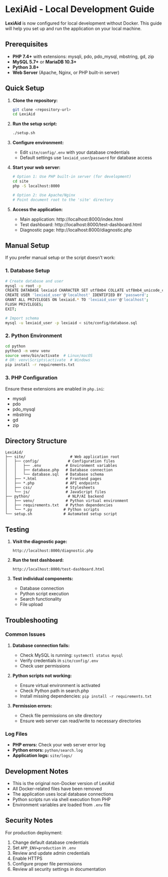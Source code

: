 # LexiAid - Local Development Guide

**LexiAid** is now configured for local development without Docker. This guide will help you set up and run the application on your local machine.

## Prerequisites

- **PHP 7.4+** with extensions: mysqli, pdo, pdo_mysql, mbstring, gd, zip
- **MySQL 5.7+** or **MariaDB 10.3+**
- **Python 3.8+**
- **Web Server** (Apache, Nginx, or PHP built-in server)

## Quick Setup

1. **Clone the repository:**
   ```bash
   git clone <repository-url>
   cd LexiAid
   ```

2. **Run the setup script:**
   ```bash
   ./setup.sh
   ```

3. **Configure environment:**
   - Edit `site/config/.env` with your database credentials
   - Default settings use `lexiaid_user`/`password` for database access

4. **Start your web server:**
   ```bash
   # Option 1: Use PHP built-in server (for development)
   cd site
   php -S localhost:8000
   
   # Option 2: Use Apache/Nginx
   # Point document root to the 'site' directory
   ```

5. **Access the application:**
   - Main application: http://localhost:8000/index.html
   - Test dashboard: http://localhost:8000/test-dashboard.html
   - Diagnostic page: http://localhost:8000/diagnostic.php

## Manual Setup

If you prefer manual setup or the script doesn't work:

### 1. Database Setup
```bash
# Create database and user
mysql -u root -p
CREATE DATABASE lexiaid CHARACTER SET utf8mb4 COLLATE utf8mb4_unicode_ci;
CREATE USER 'lexiaid_user'@'localhost' IDENTIFIED BY 'password';
GRANT ALL PRIVILEGES ON lexiaid.* TO 'lexiaid_user'@'localhost';
FLUSH PRIVILEGES;
EXIT;

# Import schema
mysql -u lexiaid_user -p lexiaid < site/config/database.sql
```

### 2. Python Environment
```bash
cd python
python3 -m venv venv
source venv/bin/activate  # Linux/macOS
# OR: venv\Scripts\activate  # Windows
pip install -r requirements.txt
```

### 3. PHP Configuration
Ensure these extensions are enabled in `php.ini`:
- mysqli
- pdo
- pdo_mysql
- mbstring
- gd
- zip

## Directory Structure

```
LexiAid/
├── site/                    # Web application root
│   ├── config/             # Configuration files
│   │   ├── .env           # Environment variables
│   │   ├── database.php   # Database connection
│   │   └── database.sql   # Database schema
│   ├── *.html             # Frontend pages
│   ├── *.php              # API endpoints
│   ├── css/               # Stylesheets
│   └── js/                # JavaScript files
├── python/                 # NLP/AI backend
│   ├── venv/              # Python virtual environment
│   ├── requirements.txt   # Python dependencies
│   └── *.py              # Python scripts
└── setup.sh              # Automated setup script
```

## Testing

1. **Visit the diagnostic page:**
   ```
   http://localhost:8000/diagnostic.php
   ```

2. **Run the test dashboard:**
   ```
   http://localhost:8000/test-dashboard.html
   ```

3. **Test individual components:**
   - Database connection
   - Python script execution
   - Search functionality
   - File upload

## Troubleshooting

### Common Issues

1. **Database connection fails:**
   - Check MySQL is running: `systemctl status mysql`
   - Verify credentials in `site/config/.env`
   - Check user permissions

2. **Python scripts not working:**
   - Ensure virtual environment is activated
   - Check Python path in search.php
   - Install missing dependencies: `pip install -r requirements.txt`

3. **Permission errors:**
   - Check file permissions on site directory
   - Ensure web server can read/write to necessary directories

### Log Files

- **PHP errors:** Check your web server error log
- **Python errors:** `python/search.log`
- **Application logs:** `site/logs/`

## Development Notes

- This is the original non-Docker version of LexiAid
- All Docker-related files have been removed
- The application uses local database connections
- Python scripts run via shell execution from PHP
- Environment variables are loaded from `.env` file

## Security Notes

For production deployment:
1. Change default database credentials
2. Set `APP_ENV=production` in `.env`
3. Review and update admin credentials
4. Enable HTTPS
5. Configure proper file permissions
6. Review all security settings in documentation
